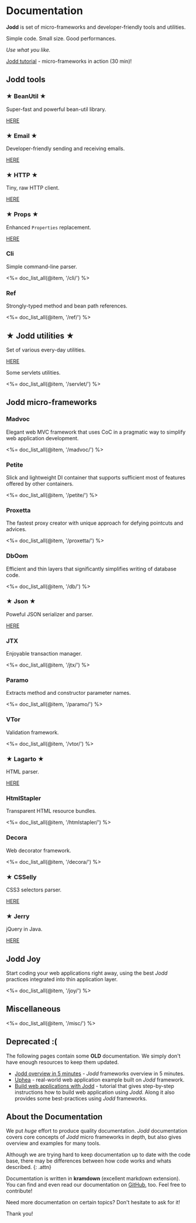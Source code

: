 # Documentation

**Jodd** is set of micro-frameworks and developer-friendly tools and utilities.

Simple code. Small size. Good performances.

_Use what you like._

[Jodd tutorial](http://joddframework.org) - micro-frameworks in action (30 min)!

## Jodd tools

### ★ BeanUtil ★

Super-fast and powerful bean-util library.

<a href="https://util.jodd.org">HERE</a>

### ★ Email ★

Developer-friendly sending and receiving emails.

<a href="https://email.jodd.org">HERE</a>

### ★ HTTP ★

Tiny, raw HTTP client.

<a href="https://http.jodd.org">HERE</a>

### ★ Props ★

Enhanced `Properties` replacement.

<a href="https://props.jodd.org">HERE</a>

### Cli

Simple command-line parser.

<%= doc_list_all(@item, '/cli/') %>

### Ref

Strongly-typed method and bean path references.

<%= doc_list_all(@item, '/ref/') %>


## ★ Jodd utilities ★

Set of various every-day utilities.

<a href="https://util.jodd.org">HERE</a>

Some servlets utilities.

<%= doc_list_all(@item, '/servlet/') %>


## Jodd micro-frameworks

### Madvoc

Elegant web MVC framework that uses CoC in a pragmatic way to simplify web application development.

<%= doc_list_all(@item, '/madvoc/') %>

### Petite

Slick and lightweight DI container that supports sufficient most of features offered by other containers.

<%= doc_list_all(@item, '/petite/') %>

### Proxetta

The fastest proxy creator with unique approach for defying pointcuts and advices.

<%= doc_list_all(@item, '/proxetta/') %>

### DbOom

Efficient and thin layers that significantly simplifies writing of database code.

<%= doc_list_all(@item, '/db/') %>

### ★ Json ★

Poweful JSON serializer and parser.

<a href="https://json.jodd.org">HERE</a>

### JTX

Enjoyable transaction manager.

<%= doc_list_all(@item, '/jtx/') %>

### Paramo

Extracts method and constructor parameter names.

<%= doc_list_all(@item, '/paramo/') %>

### VTor

Validation framework.

<%= doc_list_all(@item, '/vtor/') %>

### ★ Lagarto ★

HTML parser.

<a href="https://lagarto.jodd.org">HERE</a>

### HtmlStapler

Transparent HTML resource bundles.

<%= doc_list_all(@item, '/htmlstapler/') %>

### Decora

Web decorator framework.

<%= doc_list_all(@item, '/decora/') %>

### ★ CSSelly

CSS3 selectors parser.

<a href="https://lagarto.jodd.org">HERE</a>

### ★ Jerry

jQuery in Java.

<a href="https://lagarto.jodd.org">HERE</a>

## Jodd Joy

Start coding your web applications right away, using the best *Jodd* practices integrated into thin application layer.

<%= doc_list_all(@item, '/joy/') %>

## Miscellaneous

<%= doc_list_all(@item, '/misc/') %>


## Deprecated :(

The following pages contain some **OLD** documentation. We simply don't have enough resources to keep them updated.

+ [Jodd overview in 5 minutes](http://oblac.github.io/jodd) - *Jodd* frameworks overview in 5 minutes.
+ [Uphea](/uphea/) - real-world web application example built on *Jodd* framework.
+ [Build web applications with Jodd](/example/index.html) - tutorial that gives step-by-step instructions how to build web application using *Jodd*. Along it also provides some best-practices using *Jodd* frameworks.

## About the Documentation

We put _huge_ effort to produce quality documentation.
*Jodd* documentation covers core concepts of *Jodd* micro frameworks
in depth, but also gives overview and examples for many tools.

Although we are trying hard to keep documentation up to date with the
code base, there may be differences between how code works
and whats described.
{: .attn}

Documentation is written in **kramdown** (excellent markdown extension).
You can find and even read our documentation on
[GitHub](https://github.com/oblac/jodd-site), too. Feel free to contribute!

Need more documentation on certain topics? Don't hesitate to ask for it!

Thank you!
